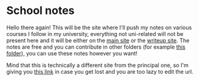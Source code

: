 # School notes
Hello there again! This will be the site where I'll push my notes on various courses I follow in my university, everything not uni-related will not be present here and it will be either on the [main site](https://5alv1.github.io) or the [writeup site](https://5alv1.github.io). The notes are free and you can contribute in other folders (for example [this folder](https://5alv1.github.io/notes/ITALIAN_NOTES/)), you can use these notes however you want!

Mind that this is technically a different site from the principal one, so I'm giving you [this link](https://5alv1.github.io) in case you get lost and you are too lazy to edit the url.

